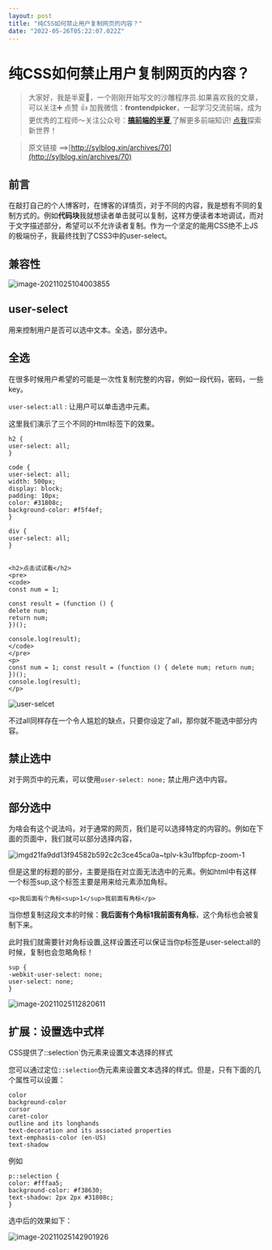 ```yaml
---
layout: post
title: "纯CSS如何禁止用户复制网页的内容？"
date: "2022-05-26T05:22:07.022Z"
---
```

纯CSS如何禁止用户复制网页的内容？
==================

> 大家好，我是半夏👴，一个刚刚开始写文的沙雕程序员.如果喜欢我的文章，可以关注➕ 点赞 👍 加我微信：**frontendpicker**，一起学习交流前端，成为更优秀的工程师～关注公众号：**[搞前端的半夏](http://sylblog.xin/banxia/about)**,了解更多前端知识! [点我](http://sylblog.xin/)探索新世界！

> 原文链接 ==>[http://sylblog.xin/archives/70](http://sylblog.xin/archives/70)

前言
--

在敲打自己的个人博客时，在博客的详情页，对于不同的内容，我是想有不同的复制方式的。例如**代码块**我就想读者单击就可以复制，这样方便读者本地调试，而对于文字描述部分，希望可以不允许读者复制。作为一个坚定的能用CSS绝不上JS的极端份子，我最终找到了CSS3中的user-select。

兼容性
---

![image-20211025104003855](https://img-blog.csdnimg.cn/img_convert/a4c69b99934b724ca159065490dc2de5.png)

user-select
-----------

用来控制用户是否可以选中文本。全选，部分选中。

全选
--

在很多时候用户希望的可能是一次性复制完整的内容，例如一段代码，密码，一些key。

`user-select:all` : 让用户可以单击选中元素。

这里我们演示了三个不同的Html标签下的效果。

    
    h2 {
    user-select: all;
    }
    
    code {
    user-select: all;
    width: 500px;
    display: block;
    padding: 10px;
    color: #31808c;
    background-color: #f5f4ef;
    }
    
    div {
    user-select: all;
    }
    

    <h2>点击试试看</h2>
    <pre>
    <code>
    const num = 1;
    
    const result = (function () {
    delete num;
    return num;
    })();
    
    console.log(result);
    </code>
    </pre>
    <p>
    const num = 1; const result = (function () { delete num; return num; })();
    console.log(result);
    </p>
    

![user-selcet](https://img-blog.csdnimg.cn/img_convert/3437dfd884f79ef42d5485ec65478d03.png)

不过all同样存在一个令人尴尬的缺点，只要你设定了all，那你就不能选中部分内容。

禁止选中
----

对于网页中的元素，可以使用`user-select: none;` 禁止用户选中内容。

部分选中
----

为啥会有这个说法吗，对于通常的网页，我们是可以选择特定的内容的。例如在下面的页面中，我们就可以部分选择内容，

![imgd21fa9dd13f94582b592c2c3ce45ca0a~tplv-k3u1fbpfcp-zoom-1](https://img-blog.csdnimg.cn/img_convert/821a68fe24c8baa0b55eeb035fc7a29c.png)

但是这里的标题的部分，主要是指在对立面无法选中的元素。例如html中有这样一个标签sup,这个标签主要是用来给元素添加角标。

    <p>我后面有个角标<sup>1</sup>我前面有角标</p>
    

当你想复制这段文本的时候：**我后面有个角标1我前面有角标**，这个角标也会被复制下来。

此时我们就需要针对角标设置,这样设置还可以保证当你p标签是user-select:all的时候，复制也会忽略角标！

    sup {
    -webkit-user-select: none;
    user-select: none;
    }
    

![image-20211025112820611](https://img-blog.csdnimg.cn/img_convert/ae476d47af2bd1ea410e53183d236d49.png)

扩展：设置选中式样
---------

CSS提供了::selection\`伪元素来设置文本选择的样式

您可以通过定位`::selection`伪元素来设置文本选择的样式。但是，只有下面的几个属性可以设置：

    color
    background-color
    cursor
    caret-color
    outline and its longhands
    text-decoration and its associated properties
    text-emphasis-color (en-US)
    text-shadow
    

例如

    p::selection {
    color: #fffaa5;
    background-color: #f38630;
    text-shadow: 2px 2px #31808c;
    }
    

选中后的效果如下：

![image-20211025142901926](https://img-blog.csdnimg.cn/img_convert/31ff32ed1e4ea7021fe761a6e9baf82c.png)